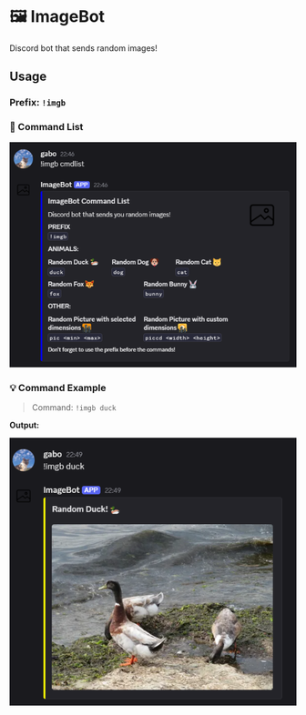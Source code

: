 # 🖼️ ImageBot 

Discord bot that sends random images!

## Usage

### Prefix: `!imgb`

### 🤖 Command List

![CmdList](img/cmdlist.png)

### 💡 Command Example

> Command: `!imgb duck`

 **Output:**

![DuckExample](img/duckExample.png)


